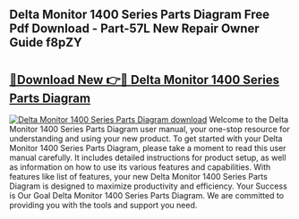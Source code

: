 ## Delta Monitor 1400 Series Parts Diagram Free Pdf Download - Part-57L New Repair Owner Guide f8pZY

# <h2><a href="http://dfn7n5y.blite.top/?on=Delta+Monitor+1400+Series+Parts+Diagram">🔗Download New 👉🔴 Delta Monitor 1400 Series Parts Diagram</a></h2>

[![Delta Monitor 1400 Series Parts Diagram download](https://i.imgur.com/lujVjoI.png)](http://dfn7n5y.blite.top/?on=Delta+Monitor+1400+Series+Parts+Diagram)
Welcome to the Delta Monitor 1400 Series Parts Diagram user manual, your one-stop resource for understanding and using your new product. To get started with your Delta Monitor 1400 Series Parts Diagram, please take a moment to read this user manual carefully. It includes detailed instructions for product setup, as well as information on how to use its various features and capabilities. With features like list of features, your new Delta Monitor 1400 Series Parts Diagram is designed to maximize productivity and efficiency. Your Success is Our Goal Delta Monitor 1400 Series Parts Diagram. We are committed to providing you with the tools and support you need.
